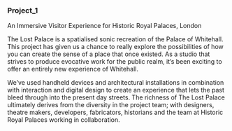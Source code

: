 ### Project_1

An Immersive Visitor Experience for Historic Royal Palaces, London


The Lost Palace is a spatialised sonic recreation of the Palace of Whitehall. This project has given us a chance to really explore the possibilities of how you can create the sense of a place that once existed. As a studio that strives to produce evocative work for the public realm, it’s been exciting to offer an entirely new experience of Whitehall.

We’ve used handheld devices and architectural installations in combination with interaction and digital design to create an experience that lets the past bleed through into the present day streets. The richness of The Lost Palace ultimately derives from the diversity in the project team; with designers, theatre makers, developers, fabricators, historians and the team at Historic Royal Palaces working in collaboration.